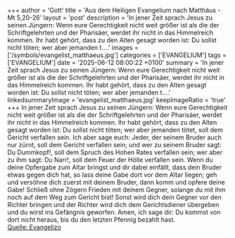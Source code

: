 +++
author = 'Gott'
title = 'Aus dem Heiligen Evangelium nach Matthäus - Mt 5,20-26'
layout = 'post'
description = 'In jener Zeit sprach Jesus zu seinen Jüngern: Wenn eure Gerechtigkeit nicht weit größer ist als die der Schriftgelehrten und der Pharisäer, werdet ihr nicht in das Himmelreich kommen. Ihr habt gehört, dass zu den Alten gesagt worden ist: Du sollst nicht töten; wer aber jemanden t....'
images = ['/symbols/evangelist_matthaeus.jpg']
categories = ['EVANGELIUM']
tags = ['EVANGELIUM']
date = '2025-06-12 08:00:22 +0100'
summary = 'In jener Zeit sprach Jesus zu seinen Jüngern: Wenn eure Gerechtigkeit nicht weit größer ist als die der Schriftgelehrten und der Pharisäer, werdet ihr nicht in das Himmelreich kommen. Ihr habt gehört, dass zu den Alten gesagt worden ist: Du sollst nicht töten; wer aber jemanden t....'
linkedsummaryImage = 'evangelist_matthaeus.jpg'
keepImageRatio = 'true'
+++
In jener Zeit sprach Jesus zu seinen Jüngern: Wenn eure Gerechtigkeit nicht weit größer ist als die der Schriftgelehrten und der Pharisäer, werdet ihr nicht in das Himmelreich kommen.
Ihr habt gehört, dass zu den Alten gesagt worden ist: Du sollst nicht töten; wer aber jemanden tötet, soll dem Gericht verfallen sein.<!--more-->
Ich aber sage euch: Jeder, der seinem Bruder auch nur zürnt, soll dem Gericht verfallen sein; und wer zu seinem Bruder sagt: Du Dummkopf!, soll dem Spruch des Hohen Rates verfallen sein; wer aber zu ihm sagt: Du Narr!, soll dem Feuer der Hölle verfallen sein.
Wenn du deine Opfergabe zum Altar bringst und dir dabei einfällt, dass dein Bruder etwas gegen dich hat,
so lass deine Gabe dort vor dem Altar liegen; geh und versöhne dich zuerst mit deinem Bruder, dann komm und opfere deine Gabe!
Schließ ohne Zögern Frieden mit deinem Gegner, solange du mit ihm noch auf dem Weg zum Gericht bist! Sonst wird dich dein Gegner vor den Richter bringen und der Richter wird dich dem Gerichtsdiener übergeben und du wirst ins Gefängnis geworfen.
Amen, ich sage dir: Du kommst von dort nicht heraus, bis du den letzten Pfennig bezahlt hast.<br> [Quelle: Evangelizo](https://evangeliumtagfuertag.org/DE/gospel)
